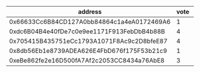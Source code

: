 address|vote|timestamp|signature
---|---|---|---
0x66633Cc6B84CD127A0bb84864c1a4eA0172469A6|1|1602600451|0x8622aff29a89cd23edfa14a521ce20dca88be948188dbcc3587ffc77a9135d58302ed7aa17551651eac504433e472ba5f9a79acd721a0eb15138987267897c051c
0xdc6B04B4e40fDe7c0e9ee1171F913FebDbB4b88B|4|1602600462|0xe1125bfd1513bfaaeae296eaac890d36420f4f06a3982409c096ce07dae411c35c6e722e29eb30e4c068848d6b2727540232bd1af81c60d53f31476cd3283c6e1c
0x705415B435751eCc1793A1071F8Ac9c2D8bfeE87|4|1602600626|0x1040e808393696f76c94ba3a2702d6c5d44dbf42baf6f494742f57e344ff58ed6f49ccfdc7a6c59f42ead68b7e3d3448cdcf8756b41ddd15eaf67e542fc534a21b
0x8db56Eb1e8739ADEA626E4FbD676f175F53b21c9|1|1602600767|0x1824e18ff6f25d23863e595f065a5692c835dd1b5d947ce6c19744a6f45e27787476f2604af52900faf0a92cdd6cca71cfb5af5a7deb9fa8c898575d8b78f1b51c
0xeBe862fe2e16D500fA7Af2c2053CC8434a76AbE8|3|1602600844|0x5ed6cc72205de7937ac4296fb26967639c4b4435982eeac1392bd7f90887cb7466b304179d325e10b6b26e0a0e4d6396736b0da7abba31962a5cbcc3e7fb264e1c